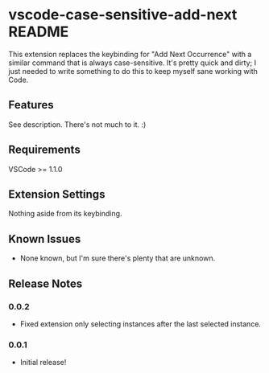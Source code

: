# vscode-case-sensitive-add-next README

This extension replaces the keybinding for "Add Next Occurrence" with a similar command that is always case-sensitive. It's pretty quick and dirty; I just needed to write something to do this to keep myself sane working with Code.

## Features

See description. There's not much to it. :)

## Requirements

VSCode >= 1.1.0

## Extension Settings

Nothing aside from its keybinding.

## Known Issues

- None known, but I'm sure there's plenty that are unknown.

## Release Notes

### 0.0.2

- Fixed extension only selecting instances after the last selected instance.

### 0.0.1

- Initial release!